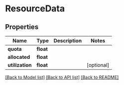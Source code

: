 # ResourceData

## Properties
Name | Type | Description | Notes
------------ | ------------- | ------------- | -------------
**quota** | **float** |  | 
**allocated** | **float** |  | 
**utilization** | **float** |  | [optional] 

[[Back to Model list]](../README.md#documentation-for-models) [[Back to API list]](../README.md#documentation-for-api-endpoints) [[Back to README]](../README.md)


